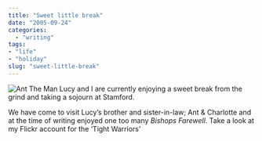 ```yaml
---
title: "Sweet little break"
date: "2005-09-24"
categories:
  - "writing"
tags:
- "life"
- "holiday"
slug: "sweet-little-break"
---
```


![Ant The Man](/images/46198430_6596d3b20f_m.jpg)
Lucy and I are currently enjoying a sweet break from the grind and taking a sojourn at Stamford.

We have come to visit Lucy’s brother and sister-in-law; Ant & Charlotte and at the time of writing enjoyed one too many _Bishops Farewell_. Take a look at my Flickr account for the ‘Tight Warriors’
